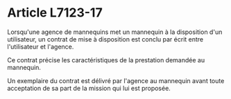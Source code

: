 # Article L7123-17

Lorsqu'une agence de mannequins met un mannequin à la disposition d'un utilisateur, un contrat de mise à disposition est conclu par écrit entre l'utilisateur et l'agence.

Ce contrat précise les caractéristiques de la prestation demandée au mannequin.

Un exemplaire du contrat est délivré par l'agence au mannequin avant toute acceptation de sa part de la mission qui lui est proposée.